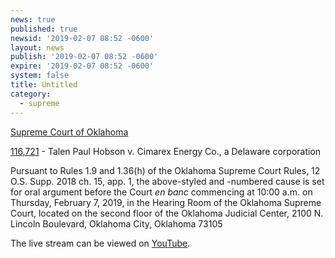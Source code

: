 ```yaml
---
news: true
published: true
newsid: '2019-02-07 08:52 -0600'
layout: news
publish: '2019-02-07 08:52 -0600'
expire: '2019-02-07 08:52 -0600'
system: false
title: Untitled
category:
  - supreme
---
```

<u>Supreme Court of Oklahoma</u>

[116,721](http://www.oscn.net/dockets/GetCaseInformation.aspx?db=appellate&number=116721) - Talen Paul Hobson v. Cimarex Energy Co., a Delaware corporation

Pursuant to Rules 1.9 and 1.36(h) of the Oklahoma Supreme Court Rules, 12 O.S. Supp. 2018 ch. 15, app. 1, the above-styled and -numbered cause is set for oral argument before the Court <em>en banc</em> commencing at 10:00 a.m. on Thursday, February 7, 2019, in the Hearing Room of the Oklahoma Supreme Court, located on the second floor of the Oklahoma Judicial Center, 2100 N. Lincoln Boulevard, Oklahoma City, Oklahoma 73105

The live stream can be viewed on [YouTube](https://youtu.be/eHSvqVbBLG0).

